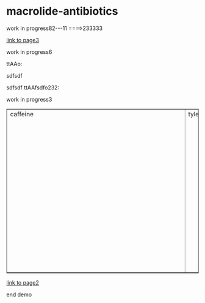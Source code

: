 # macrolide-antibiotics
work in progress82---11 ====>233333

[link to page3](page3)
<script type="text/javascript" src="https://chemapps.stolaf.edu/jmol/jmol.php?model=acetone&inline&width=150&"></script>
work in progress6

<script type="text/javascript" src="https://chemapps.stolaf.edu/jmol/jmol.php?model=aspirin&inline&width=150&isfirst=false"></script>
ttAAo:

<script type="text/javascript" src="https://chemapps.stolaf.edu/jmol/jmol.php?source=https://gr-jeannerat-unige.github.io/macrolide-antibiotics/data/cholesterol-3D.sdf&inline=1&isfirst=false"></script>
sdfsdf

<script type="text/javascript" src="https://chemapps.stolaf.edu/jmol/jmol.php?source=https://gr-jeannerat-unige.github.io/macrolide-antibiotics/data/menthol_allHexplicit.mol&inline=1&isfirst=false"></script>
sdfsdf
ttAAfsdfo232:

<script type="text/javascript" src="https://chemapps.stolaf.edu/jmol/jmol.php?source=https://static.molinstincts.com/sdf_3d/cholesterol-3D-structure-CT1001897301.sdf&link=3D structure of cholesterol external source"></script>

 
<script type="text/javascript" src="https://chemapps.stolaf.edu/jmol/jmol.php?source=https://gr-jeannerat-unige.github.io/macrolide-antibiotics/data/menthol_allHexplicit.mol&link=Pop 3D structure of menthol"></script>

work in progress3
<div><table border=1 cellpadding=10><tr>
<td>caffeine<div style="width:450px;height:400px"><script src="https://chemapps.stolaf.edu/jmol/jmol.php?model=caffeine&inline=1&isfirst=false&width=450&height=400"></script></div></td>
<td>tylenol<div style="width:450px;height:400px"><script src="https://chemapps.stolaf.edu/jmol/jmol.php?model=tylenol&inline=1&isfirst=false&width=450&height=400"></script></div></td>
<td>tylenol flat<div style="width:450px;height:400px"><script src="https://chemapps.stolaf.edu/jmol/jmol.php?model=tylenol&inline=1&isfirst=false&width=450&height=400&image2d=true"></script></div></td>
<td>morphine (2D)<div style="width:250px;height:250px"><script src="https://chemapps.stolaf.edu/jmol/jmol.php?model=morphine&inline=1&image2d=true&width=250&height=250"></script></div></td>
</tr></table></div>

[link to page2](page2)

end demo
